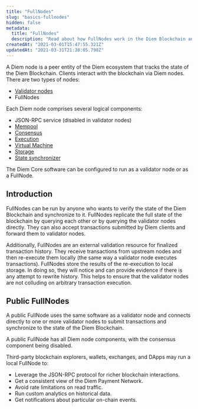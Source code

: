 ```yaml
---
title: "FullNodes"
slug: "basics-fullnodes"
hidden: false
metadata: 
  title: "FullNodes"
  description: "Read about how FullNodes work in the Diem Blockchain and how you can use them."
createdAt: "2021-03-01T15:47:55.321Z"
updatedAt: "2021-03-31T21:38:05.798Z"
---
```

A Diem node is a peer entity of the Diem ecosystem that tracks the <Glossary>state</Glossary> of the Diem Blockchain. Clients interact with the blockchain via Diem nodes. There are two types of nodes:
* <a href="doc:basics-validator-nodes" target="_blank">Validator nodes</a>
* FullNodes

Each Diem node comprises several logical components:
* <Glossary>JSON-RPC service</Glossary> (disabled in validator nodes)
* <a href="doc:basics-validator-nodes#mempool" target="_blank">Mempool</a>
* <a href="doc:basics-validator-nodes#consensus" target="_blank">Consensus</a>
* <a href="doc:basics-validator-nodes#execution" target="_blank">Execution</a>
* <a href="doc:basics-validator-nodes#virtual-machine" target="_blank">Virtual Machine</a>
* <a href="doc:basics-validator-nodes#storage" target="_blank">Storage</a>
* <a href="doc:basics-validator-nodes#state-synchronizer" target="_blank">State synchronizer</a>

The <Glossary>Diem Core</Glossary> software can be configured to run as a validator node or as a FullNode.

## Introduction

FullNodes can be run by anyone who wants to verify the state of the Diem Blockchain and synchronize to it. FullNodes replicate the full state of the blockchain by querying each other or by querying the validator nodes directly.  They can also accept transactions submitted by Diem clients and forward them to validator nodes.

Additionally, FullNodes are an external validation resource for finalized transaction history. They receive transactions from upstream nodes and then re-execute them locally (the same way a validator node executes transactions). FullNodes store the results of the re-execution to local storage. In doing so, they will notice and can provide evidence if there is any attempt to rewrite history. This helps to ensure that the validator nodes are not colluding on arbitrary transaction execution.
 
## Public FullNodes
A public FullNode uses the same software as a validator node and connects directly to one or more validator nodes to submit transactions and synchronize to the <Glossary>state</Glossary> of the Diem Blockchain. 

A public FullNode has all Diem node components, with the consensus component being disabled. 

Third-party blockchain explorers, wallets, exchanges, and DApps may run a local FullNode to:
* Leverage the JSON-RPC protocol for richer blockchain interactions.
* Get a consistent view of the Diem Payment Network.
* Avoid rate limitations on read traffic.
* Run custom analytics on historical data.
* Get notifications about particular on-chain events.